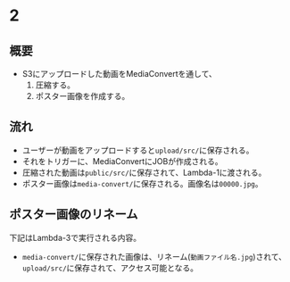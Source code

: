 # 2

## 概要
- S3にアップロードした動画をMediaConvertを通して、
  1. 圧縮する。
  2. ポスター画像を作成する。

## 流れ
- ユーザーが動画をアップロードすると`upload/src/`に保存される。
- それをトリガーに、MediaConvertにJOBが作成される。
- 圧縮された動画は`public/src/`に保存されて、Lambda-1に渡される。
- ポスター画像は`media-convert/`に保存される。画像名は`00000.jpg`。

## ポスター画像のリネーム
下記はLambda-3で実行される内容。

- `media-convert/`に保存された画像は、リネーム(`動画ファイル名.jpg`)されて、`upload/src/`に保存されて、アクセス可能となる。

